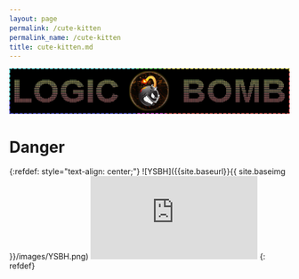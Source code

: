 ```yaml
---
layout: page
permalink: /cute-kitten
permalink_name: /cute-kitten
title: cute-kitten.md
---
```


<img src="assets/git-logo-2.png" class="detail_header">

# Danger

{:refdef: style="text-align: center;"}
![YSBH]({{site.baseurl}}{{ site.baseimg }}/images/YSBH.png)
![](https://curiouscat.club/image.php?ref=OLPHQW.png)
{: refdef}

